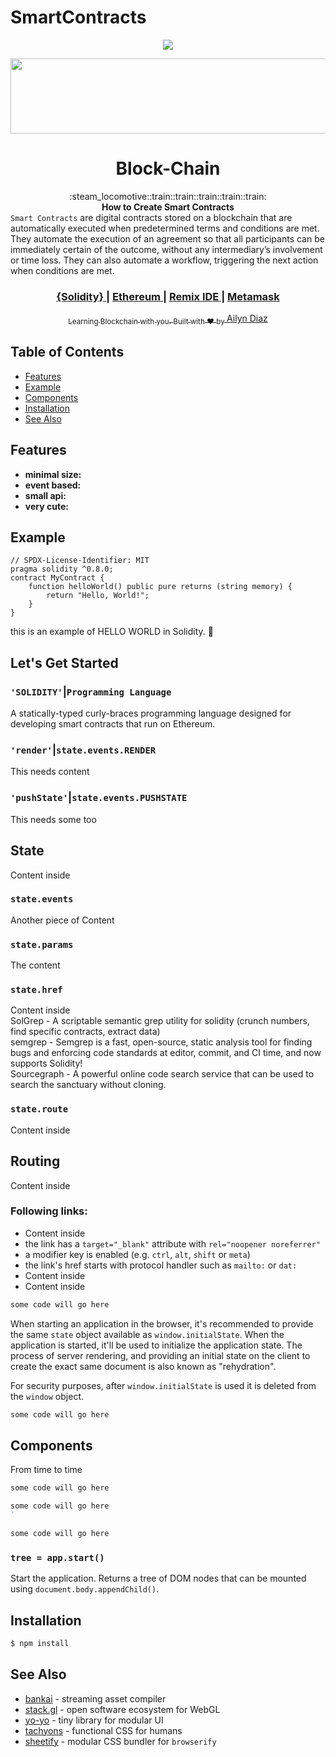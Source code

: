 # SmartContracts
<!--💬GREETINGSTITLE / 🌐WEBSITE: https://github.com/denvercoder1/readme-typing-svg -->
<p align="center">
<img src="https://readme-typing-svg.herokuapp.com?font=Orbitron&size=40&color=%2379A500&height=67&duration=3000&center=true&lines=%F0%9F%85%B6%F0%9F%86%81%F0%9F%85%B4%F0%9F%85%B4%F0%9F%86%83%F0%9F%85%B8%F0%9F%85%BD%F0%9F%85%B6%F0%9F%86%82">

<p align="center">
  <img src="https://i.imgur.com/AZa5yxa.png" height="120" width="600">
</p>

<h1 align="center">Block-Chain</h1>

<div align="center">
  :steam_locomotive::train::train::train::train::train:
</div>
<div align="center">
  <strong>How to Create Smart Contracts</strong>
</div>
<divgn="center">
    <code>Smart Contracts</code> are digital contracts stored on a blockchain that are automatically executed when predetermined terms and conditions are met. They automate the execution of an agreement so that all participants can be immediately certain of the outcome, without any intermediary’s involvement or time loss. They can also automate a workflow, triggering the next action when conditions are met.</div>
<br>

<div align="center">
  <h3>
    <a href="https://soliditylang.org/">
      {Solidity}
    </a>
    <span> | </span>
    <a href="https://ethereum.org/en/">
      Ethereum
    </a>
    <span> | </span>
    <a href="http://remix.ethereum.org/">
      Remix IDE
    </a>
    <span> | </span>
        <a href="https://metamask.io/">
      Metamask
  </h3>
</div>

<div align="center">
  <sub>Learning Blockchain with you. Built with ❤︎ by
  <a href="https://twitter.com/L19U1D4N63L"> Ailyn Diaz</a>
  </a>
</div>

## Table of Contents
- [Features](#features)
- [Example](#example)
- [Components](#components)
- [Installation](#installation)
- [See Also](#see-also)

## Features
- __minimal size:__ 
- __event based:__ 
- __small api:__ 
- __very cute:__ 

## Example
```solidity
// SPDX-License-Identifier: MIT
pragma solidity ^0.8.0;
contract MyContract {
    function helloWorld() public pure returns (string memory) {
        return "Hello, World!";
    }
}
```
this is an example of HELLO WORLD in Solidity. 🤠

## Let's Get Started


### `'SOLIDITY'`|`Programming Language`
A statically-typed curly-braces programming language designed for developing smart contracts that run on Ethereum.

### `'render'`|`state.events.RENDER`
This needs content 


### `'pushState'`|`state.events.PUSHSTATE`
This needs some too 

## State
Content inside

### `state.events`
Another piece of Content

### `state.params`
The content

### `state.href`
Content inside <br>
   SolGrep - A scriptable semantic grep utility for solidity (crunch numbers, find specific contracts, extract data) <br>
   semgrep - Semgrep is a fast, open-source, static analysis tool for finding bugs and enforcing code standards at editor, commit, and CI time, and now supports Solidity! <br>
   Sourcegraph - A powerful online code search service that can be used to search the sanctuary without cloning. <br>



### `state.route`
Content inside

## Routing
Content inside

### Following links:
- Content inside
- the link has a `target="_blank"` attribute with `rel="noopener noreferrer"`
- a modifier key is enabled (e.g. `ctrl`, `alt`, `shift` or `meta`)
- the link's href starts with protocol handler such as `mailto:` or `dat:`
- Content inside
- Content inside

```js
some code will go here 
```

When starting an application in the browser, it's recommended to provide the
same `state` object available as `window.initialState`. When the application is
started, it'll be used to initialize the application state. The process of
server rendering, and providing an initial state on the client to create the
exact same document is also known as "rehydration".

For security purposes, after `window.initialState` is used it is deleted from
the `window` object.

```html
some code will go here 
```

## Components
From time to time 

```js
some code will go here 
```

```js
some code will go here 
`
```

```js
some code will go here 
```

### `tree = app.start()`
Start the application. Returns a tree of DOM nodes that can be mounted using
`document.body.appendChild()`.


## Installation
```sh
$ npm install 
```

## See Also
- [bankai](https://github.com/choojs/bankai) - streaming asset compiler
- [stack.gl](http://stack.gl/) - open software ecosystem for WebGL
- [yo-yo](https://github.com/maxogden/yo-yo) - tiny library for modular UI
- [tachyons](https://github.com/tachyons-css/tachyons) - functional CSS for
  humans
- [sheetify](https://github.com/stackcss/sheetify) - modular CSS bundler for
  `browserify`

